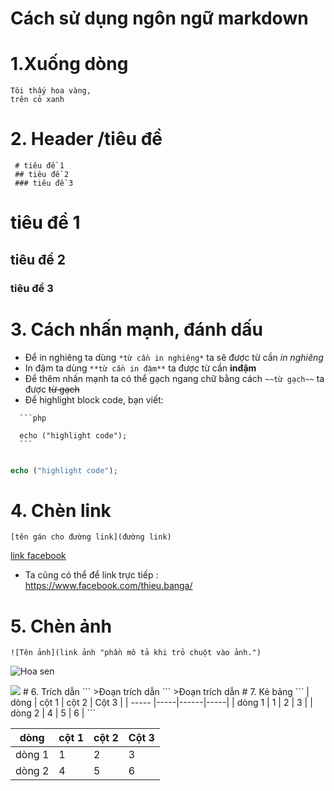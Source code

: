 # **Cách sử dụng ngôn ngữ markdown**
# 1.Xuống dòng 
```
Tôi thấy hoa vàng,  
trên cỏ xanh 
```
# 2. Header /tiêu đề 
```
 # tiêu đề 1  
 ## tiêu đề 2
 ### tiêu đề 3
 ```
 # tiêu đề 1 
 ## tiêu đề 2
 ### tiêu đề 3
 # 3. Cách nhấn mạnh, đánh dấu  
 - Để in nghiêng ta dùng ` *từ cần in nghiêng* ` ta sẽ được từ cần *in nghiêng*
 - In đậm ta dùng ` **từ cần in đậm** ` ta được từ cần **inđậm** 
 - Để thêm nhấn mạnh ta có thể gạch ngang chữ bằng cách ` ~~từ gạch~~ ` ta được  ~~từ gạch~~  
  - Để highlight block code, bạn viết:
  ```
    ```php

    echo ("highlight code"); 
    ```
```
```php

echo ("highlight code");

```
# 4. Chèn link 
``` 
[tên gán cho đường link](đường link)
```
[link facebook](https://www.facebook.com/thieu.banga/)  
 
 - Ta cũng có thể để link trực tiếp : <https://www.facebook.com/thieu.banga/>
  
# 5. Chèn ảnh 
```  
![Tên ảnh](link ảnh "phần mô tả khi trỏ chuột vào ảnh.")
```
![Hoa sen](https://2.bp.blogspot.com/-0x-NVVIS7eU/WfHt2sryY2I/AAAAAAAAAHE/lZwCMYgQ068LeYd2XKYv3AtmFFrpzOdLgCLcBGAs/s400/hoa-sen%2B%25287%2529.jpg)

<img src=https://image.prntscr.com/image/kWoON1uqT2mhlegZzQ58ww.png>
# 6. Trích dẫn 
```  
>Đoạn trích dẫn  
```
>Đoạn trích dẫn 
# 7. Kẻ bảng 
```  
| dòng | cột 1 | cột 2 | Cột 3 |
| ----- |-----|------|-----|
| dòng 1 | 1 | 2 | 3 |
| dòng 2 | 4 | 5 | 6 |  
```

| dòng | cột 1 | cột 2 | Cột 3 |
| ----- |-----|------|-----|
| dòng 1  | 1  | 2 | 3 |
| dòng 2  |  4 | 5 | 6 |  